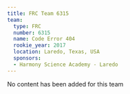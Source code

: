 ```yaml
---
title: FRC Team 6315
team:
  type: FRC
  number: 6315
  name: Code Error 404
  rookie_year: 2017
  location: Laredo, Texas, USA
  sponsors:
  - Harmony Science Academy - Laredo
---
```


No content has been added for this team